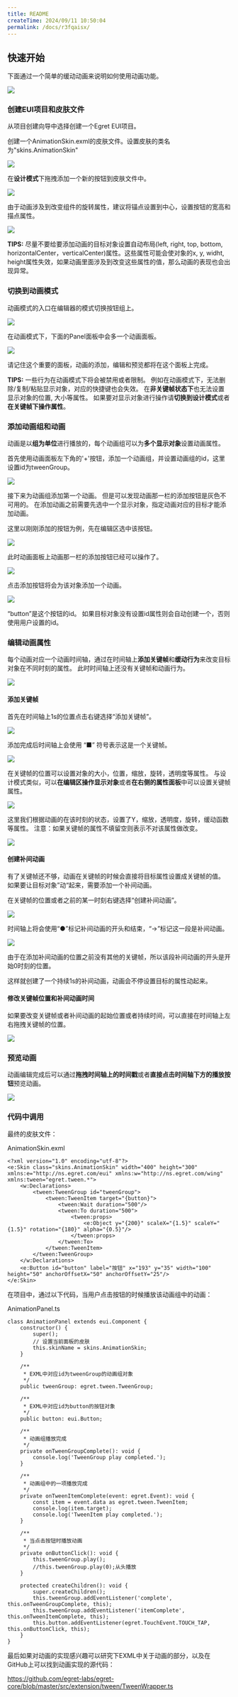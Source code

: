 ```yaml
---
title: README
createTime: 2024/09/11 10:50:04
permalink: /docs/r3fqaisx/
---
```


## 快速开始

下面通过一个简单的缓动动画来说明如何使用动画功能。

![](http://xzper.qiniudn.com/2016/12/animation/17.gif)

### 创建EUI项目和皮肤文件

从项目创建向导中选择创建一个Egret EUI项目。

创建一个AnimationSkin.exml的皮肤文件。设置皮肤的类名为"skins.AnimationSkin"

![](http://xzper.qiniudn.com/2016/12/animation/18.png)

在**设计模式**下拖拽添加一个新的按钮到皮肤文件中。

![](http://xzper.qiniudn.com/2016/12/animation/01.png)

由于动画涉及到改变组件的旋转属性，建议将锚点设置到中心，设置按钮的宽高和描点属性。

![](http://xzper.qiniudn.com/2016/12/animation/19.png)


**TIPS:** 尽量不要给要添加动画的目标对象设置自动布局(left, right, top, bottom, horizontalCenter，verticalCenter)属性。这些属性可能会使对象的x, y, widht, height属性失效，如果动画里面涉及到改变这些属性的值，那么动画的表现也会出现异常。


### 切换到动画模式

动画模式的入口在编辑器的模式切换按钮组上。

![](http://xzper.qiniudn.com/2016/12/animation/02.png)

在动画模式下，下面的Panel面板中会多一个动画面板。

![](http://xzper.qiniudn.com/2016/12/animation/03.png)

请记住这个重要的面板，动画的添加，编辑和预览都将在这个面板上完成。

**TIPS:** 一些行为在动画模式下将会被禁用或者限制。 例如在动画模式下，无法删除/复制/粘贴显示对象，对应的快捷键也会失效。 在**非关键帧状态下**也无法设置显示对象的位置, 大小等属性。 如果要对显示对象进行操作请**切换到设计模式**或者**在关键帧下操作属性**。


### 添加动画组和动画

动画是以**组为单位**进行播放的，每个动画组可以为**多个显示对象**设置动画属性。

首先使用动画面板左下角的'+'按钮，添加一个动画组，并设置动画组的id，这里设置id为tweenGroup。

![](http://xzper.qiniudn.com/2016/12/animation/04.png)

接下来为动画组添加第一个动画。 但是可以发现动画那一栏的添加按钮是灰色不可用的。 在添加动画之前需要先选中一个显示对象，指定动画对应的目标才能添加动画。 

这里以刚刚添加的按钮为例，先在编辑区选中该按钮。

![](http://xzper.qiniudn.com/2016/12/animation/05.png)

此时动画面板上动画那一栏的添加按钮已经可以操作了。

![](http://xzper.qiniudn.com/2016/12/animation/06.png)

点击添加按钮将会为该对象添加一个动画。

![](http://xzper.qiniudn.com/2016/12/animation/07.png)

“button”是这个按钮的id。 如果目标对象没有设置id属性则会自动创建一个，否则使用用户设置的id。 

### 编辑动画属性

每个动画对应一个动画时间轴，通过在时间轴上**添加关键帧**和**缓动行为**来改变目标对象在不同时刻的属性。 此时时间轴上还没有关键帧和动画行为。

![](http://xzper.qiniudn.com/2016/12/animation/08.png)

#### 添加关键帧

首先在时间轴上1s的位置点击右键选择“添加关键帧”。

![](http://xzper.qiniudn.com/2016/12/animation/09.png)

添加完成后时间轴上会使用 “■” 符号表示这是一个关键帧。

![](http://xzper.qiniudn.com/2016/12/animation/10.png)

在关键帧的位置可以设置对象的大小，位置，缩放，旋转，透明度等属性。 与设计模式类似，可以**在编辑区操作显示对象**或者**在右侧的属性面板**中可以设置关键帧属性。

![](http://xzper.qiniudn.com/2016/12/animation/11.png)

这里我们根据动画的在该时刻的状态，设置了Y，缩放，透明度，旋转，缓动函数等属性。 注意：如果关键帧的属性不填留空则表示不对该属性做改变。

![](http://xzper.qiniudn.com/2016/12/animation/12.png)

#### 创建补间动画

有了关键帧还不够，动画在关键帧的时候会直接将目标属性设置成关键帧的值。 如果要让目标对象”动“起来，需要添加一个补间动画。

在关键帧的位置或者之前的某一时刻右键选择“创建补间动画”。

![](http://xzper.qiniudn.com/2016/12/animation/13.png)

时间轴上将会使用“●”标记补间动画的开头和结束，“→”标记这一段是补间动画。

![](http://xzper.qiniudn.com/2016/12/animation/14.png)

由于在添加补间动画的位置之前没有其他的关键帧，所以该段补间动画的开头是开始0时刻的位置。

这样就创建了一个持续1s的补间动画，动画会不停设置目标的属性动起来。

#### 修改关键帧位置和补间动画时间

如果要改变关键帧或者补间动画的起始位置或者持续时间，可以直接在时间轴上左右拖拽关键帧的位置。

![](http://xzper.qiniudn.com/2016/12/animation/15.gif)

### 预览动画

动画编辑完成后可以通过**拖拽时间轴上的时间戳**或者**直接点击时间轴下方的播放按钮**预览动画。

![](http://xzper.qiniudn.com/2016/12/animation/16.png)

### 代码中调用

最终的皮肤文件：

AnimationSkin.exml

    <?xml version="1.0" encoding="utf-8"?>
	<e:Skin class="skins.AnimationSkin" width="400" height="300" xmlns:e="http://ns.egret.com/eui" xmlns:w="http://ns.egret.com/wing" xmlns:tween="egret.tween.*">
		<w:Declarations>
			<tween:TweenGroup id="tweenGroup">
				<tween:TweenItem target="{button}">
					<tween:Wait duration="500"/>
					<tween:To duration="500">
						<tween:props>
							<e:Object y="{200}" scaleX="{1.5}" scaleY="{1.5}" rotation="{180}" alpha="{0.5}"/>
						</tween:props>
					</tween:To>
				</tween:TweenItem>
			</tween:TweenGroup>
		</w:Declarations>
		<e:Button id="button" label="按钮" x="193" y="35" width="100" height="50" anchorOffsetX="50" anchorOffsetY="25"/>
	</e:Skin>


在项目中，通过以下代码，当用户点击按钮的时候播放该动画组中的动画：

AnimationPanel.ts

	class AnimationPanel extends eui.Component {
		constructor() {
			super();
			// 设置当前面板的皮肤
			this.skinName = skins.AnimationSkin;
		}
	
		/**
		 * EXML中对应id为tweenGroup的动画组对象
		 */
		public tweenGroup: egret.tween.TweenGroup;
	
		/**
		 * EXML中对应id为button的按钮对象
		 */
		public button: eui.Button;
	
		/**
		 * 动画组播放完成
		 */
		private onTweenGroupComplete(): void {
			console.log('TweenGroup play completed.');
		}
	
		/**
		 * 动画组中的一项播放完成
		 */
		private onTweenItemComplete(event: egret.Event): void {
			const item = event.data as egret.tween.TweenItem;
			console.log(item.target);
			console.log('TweenItem play completed.');
		}
	
		/**
		 * 当点击按钮时播放动画
		 */
		private onButtonClick(): void {
			this.tweenGroup.play();
			//this.tweenGroup.play(0);从头播放
		}
	
		protected createChildren(): void {
			super.createChildren();
			this.tweenGroup.addEventListener('complete', this.onTweenGroupComplete, this);
			this.tweenGroup.addEventListener('itemComplete', this.onTweenItemComplete, this);
			this.button.addEventListener(egret.TouchEvent.TOUCH_TAP, this.onButtonClick, this);
		}
	}


最后如果对动画的实现感兴趣可以研究下EXML中关于动画的部分，以及在GitHub上可以找到动画实现的源代码：

https://github.com/egret-labs/egret-core/blob/master/src/extension/tween/TweenWrapper.ts

